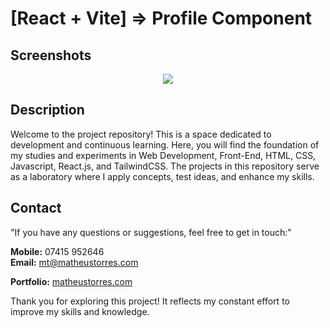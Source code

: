 # [React + Vite] => Profile Component

## Screenshots

<div align="center">
<img src="https://github.com/matorrestech/profile-component-react/blob/main/sreenshots/screenshots.jpg" />
</div>

## Description

Welcome to the project repository! This is a space dedicated to development and continuous learning. Here, you will find the foundation of my studies and experiments in Web Development, Front-End, HTML, CSS, Javascript, React.js, and TailwindCSS. The projects in this repository serve as a laboratory where I apply concepts, test ideas, and enhance my skills.

## Contact

"If you have any questions or suggestions, feel free to get in touch:"

<b>Mobile:</b> 07415 952646<br/>
<b>Email:</b> [mt@matheustorres.com](mailto:mt@matheustorres.com)

<b>Portfolio:</b> <a href="https://matheustorres.com" target="_blank">matheustorres.com</a>

Thank you for exploring this project! It reflects my constant effort to improve my skills and knowledge.
